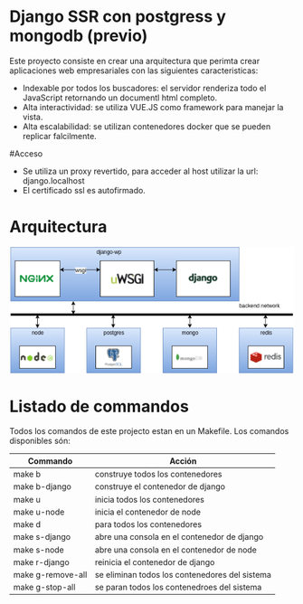 
# Django SSR con postgress y mongodb (previo)

Este proyecto consiste en crear una arquitectura que perimta crear aplicaciones web empresariales con las siguientes
caracteristicas:

- Indexable por todos los buscadores: el servidor renderiza todo el JavaScript retornando un documentl html completo.
- Alta interactividad: se utiliza VUE.JS como framework para manejar la vista.
- Alta escalabilidad: se utilizan contenedores docker que se pueden replicar falcilmente.

#Acceso
- Se utiliza un proxy revertido, para acceder al host utilizar la url: django.localhost
- El certificado ssl es autofirmado.

# Arquitectura
![Arquitectura](img/docker-arq.png)

# Listado de commandos
Todos los comandos de este projecto estan en un Makefile. Los comandos
disponibles són:

| Commando      	 | Acción                                    		|
|--------------------|--------------------------------------------------|
| make b        	 | construye todos los contenedores 		 		|
| make b-django 	 | construye el contenedor de django  		 		|
| make u        	 | inicia todos los contenedores             		|
| make u-node        |   inicia el contenedor de node            		|
| make d             |   para todos los contenedores             		|
| make s-django      |   abre una consola en el contenedor de django  	|
| make s-node        |   abre una consola en el contenedor de node      |
| make r-django      |   reinicia el contenedor de django               |
| make g-remove-all  |   se eliminan todos los contenedores del sistema |
| make g-stop-all    |   se paran todos los contenedroes del sistema    |

